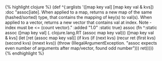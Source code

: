 {% highlight clojure %}
(def
 ^{:arglists '([map key val] [map key val & kvs])
   :doc "assoc[iate]. When applied to a map, returns a new map of the
    same (hashed/sorted) type, that contains the mapping of key(s) to
    val(s). When applied to a vector, returns a new vector that
    contains val at index. Note - index must be <= (count vector)."
   :added "1.0"
   :static true}
 assoc
 (fn ^:static assoc
   ([map key val] (. clojure.lang.RT (assoc map key val)))
   ([map key val & kvs]
    (let [ret (assoc map key val)]
      (if kvs
        (if (next kvs)
          (recur ret (first kvs) (second kvs) (nnext kvs))
          (throw (IllegalArgumentException.
                  "assoc expects even number of arguments after map/vector, found odd number")))
        ret)))))
{% endhighlight %}

